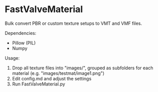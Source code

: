 # FastValveMaterial
Bulk convert PBR or custom texture setups to VMT and VMF files.

Dependencies:
- Pillow (PIL)
- Numpy

Usage:
1. Drop all texture files into "images/", grouped as subfolders for each material (e.g. "images/testmat/image1.png")
2. Edit config.md and adjust the settings
3. Run FastValveMaterial.py

